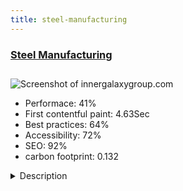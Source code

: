 ```yaml
---
title: steel-manufacturing
---
```


<div style="height: 3rem">
  <a href="http://www.innergalaxygroup.com"><h3>Steel Manufacturing</h3></a>
</div>
<img loading="lazy" src="/images/thumbs/innergalaxygroup.com.jpg" alt="Screenshot of innergalaxygroup.com" />
<ul>
  <li>Performace: 41%</li>
  <li>
    First contentful paint:
    4.63Sec
  </li>
  <li>Best practices: 64%</li>
  <li>Accessibility: 72%</li>
  <li>SEO: 92%</li>
  <li>carbon footprint: 0.132</li>
</ul>
<details>
  <summary>Description</summary>
  <p>We are West Africa’s leading manufacturer of steel products for the building and construction industry; automobile and automotive industry; industrial machinery, appliances; oil and gas industry; amongst many others.The Inner Galaxy Group website was built with Joomla 3x along with Helix T3 framework, SP page builder, Breezing Form.</p>
</details>

